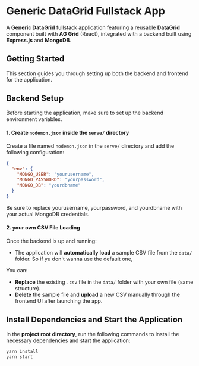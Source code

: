 # Generic DataGrid Fullstack App

A **Generic DataGrid** fullstack application featuring a reusable **DataGrid** component built with **AG Grid** (React), integrated with a backend built using **Express.js** and **MongoDB**.

## Getting Started

This section guides you through setting up both the backend and frontend for the application.

## Backend Setup

Before starting the application, make sure to set up the backend environment variables.

#### 1. Create `nodemon.json` inside the `serve/` directory

Create a file named `nodemon.json` in the `serve/` directory and add the following configuration:

```json
{
  "env": {
    "MONGO_USER": "yourusername",
    "MONGO_PASSWORD": "yourpassword",
    "MONGO_DB": "yourdbname"
  }
}
```
Be sure to replace yourusername, yourpassword, and yourdbname with your actual MongoDB credentials.
#### 2. your own CSV File Loading

Once the backend is up and running:

- The application will **automatically load** a sample CSV file from the `data/` folder. So if yu don't wanna use the default one,

You can:

- **Replace** the existing `.csv` file in the `data/` folder with your own file (same structure).
- **Delete** the sample file and **upload** a new CSV manually through the frontend UI after launching the app.

## Install Dependencies and Start the Application

In the **project root directory**, run the following commands to install the necessary dependencies and start the application:

```bash
yarn install
yarn start

```

